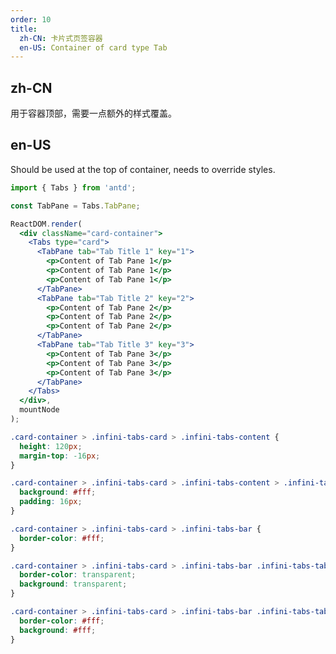```yaml
---
order: 10
title:
  zh-CN: 卡片式页签容器
  en-US: Container of card type Tab
---
```


## zh-CN

用于容器顶部，需要一点额外的样式覆盖。

## en-US

Should be used at the top of container, needs to override styles.

````jsx
import { Tabs } from 'antd';

const TabPane = Tabs.TabPane;

ReactDOM.render(
  <div className="card-container">
    <Tabs type="card">
      <TabPane tab="Tab Title 1" key="1">
        <p>Content of Tab Pane 1</p>
        <p>Content of Tab Pane 1</p>
        <p>Content of Tab Pane 1</p>
      </TabPane>
      <TabPane tab="Tab Title 2" key="2">
        <p>Content of Tab Pane 2</p>
        <p>Content of Tab Pane 2</p>
        <p>Content of Tab Pane 2</p>
      </TabPane>
      <TabPane tab="Tab Title 3" key="3">
        <p>Content of Tab Pane 3</p>
        <p>Content of Tab Pane 3</p>
        <p>Content of Tab Pane 3</p>
      </TabPane>
    </Tabs>
  </div>,
  mountNode
);
````

````css
.card-container > .infini-tabs-card > .infini-tabs-content {
  height: 120px;
  margin-top: -16px;
}

.card-container > .infini-tabs-card > .infini-tabs-content > .infini-tabs-tabpane {
  background: #fff;
  padding: 16px;
}

.card-container > .infini-tabs-card > .infini-tabs-bar {
  border-color: #fff;
}

.card-container > .infini-tabs-card > .infini-tabs-bar .infini-tabs-tab {
  border-color: transparent;
  background: transparent;
}

.card-container > .infini-tabs-card > .infini-tabs-bar .infini-tabs-tab-active {
  border-color: #fff;
  background: #fff;
}
````

<style>
#components-tabs-demo-card-top .code-box-demo {
  background: #F5F5F5;
  overflow: hidden;
  padding: 24px;
}
</style>
